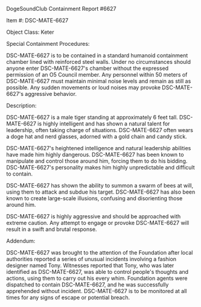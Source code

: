 DogeSoundClub Containment Report #6627

Item #: DSC-MATE-6627

Object Class: Keter

Special Containment Procedures:

DSC-MATE-6627 is to be contained in a standard humanoid containment chamber lined with reinforced steel walls. Under no circumstances should anyone enter DSC-MATE-6627's chamber without the expressed permission of an O5 Council member. Any personnel within 50 meters of DSC-MATE-6627 must maintain minimal noise levels and remain as still as possible. Any sudden movements or loud noises may provoke DSC-MATE-6627's aggressive behavior.

Description:

DSC-MATE-6627 is a male tiger standing at approximately 6 feet tall. DSC-MATE-6627 is highly intelligent and has shown a natural talent for leadership, often taking charge of situations. DSC-MATE-6627 often wears a doge hat and nerd glasses, adorned with a gold chain and candy stick.

DSC-MATE-6627's heightened intelligence and natural leadership abilities have made him highly dangerous. DSC-MATE-6627 has been known to manipulate and control those around him, forcing them to do his bidding. DSC-MATE-6627's personality makes him highly unpredictable and difficult to contain.

DSC-MATE-6627 has shown the ability to summon a swarm of bees at will, using them to attack and subdue his target. DSC-MATE-6627 has also been known to create large-scale illusions, confusing and disorienting those around him.

DSC-MATE-6627 is highly aggressive and should be approached with extreme caution. Any attempt to engage or provoke DSC-MATE-6627 will result in a swift and brutal response. 

Addendum:

DSC-MATE-6627 was brought to the attention of the Foundation after local authorities reported a series of unusual incidents involving a fashion designer named Tony. Witnesses reported that Tony, who was later identified as DSC-MATE-6627, was able to control people's thoughts and actions, using them to carry out his every whim. Foundation agents were dispatched to contain DSC-MATE-6627, and he was successfully apprehended without incident. DSC-MATE-6627 is to be monitored at all times for any signs of escape or potential breach.